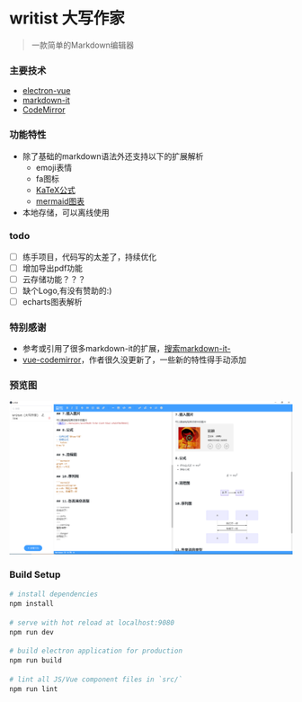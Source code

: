 # writist 大写作家

> 一款简单的Markdown编辑器

### 主要技术
- [electron-vue](https://github.com/SimulatedGREG/electron-vue)
- [markdown-it](https://github.com/markdown-it/markdown-it)
- [CodeMirror](https://github.com/codemirror/CodeMirror)

### 功能特性
- 除了基础的markdown语法外还支持以下的扩展解析
    - emoji表情
    - fa图标
    - [KaTeX公式](https://github.com/KaTeX/KaTeX)
    - [mermaid图表](https://github.com/knsv/mermaid)
- 本地存储，可以离线使用

### todo
- [ ] 练手项目，代码写的太差了，持续优化
- [ ] 增加导出pdf功能
- [ ] 云存储功能？？？
- [ ] 缺个Logo,有没有赞助的:)
- [ ] echarts图表解析

### 特别感谢
- 参考或引用了很多markdown-it的扩展，[搜索markdown-it-](https://github.com/search?q=markdown-it-)
- [vue-codemirror](https://github.com/surmon-china/vue-codemirror)，作者很久没更新了，一些新的特性得手动添加

### 预览图
![预览图](./static/doc/writist.png)

### Build Setup

``` bash
# install dependencies
npm install

# serve with hot reload at localhost:9080
npm run dev

# build electron application for production
npm run build

# lint all JS/Vue component files in `src/`
npm run lint

```
